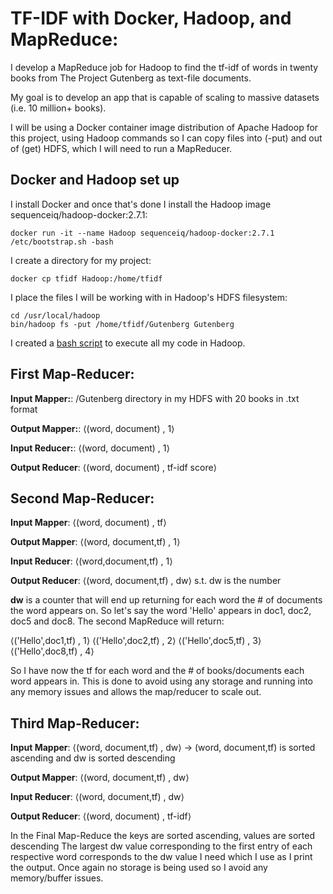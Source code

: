 # TF-IDF with Docker, Hadoop, and MapReduce:

I develop a MapReduce job for Hadoop to find the tf-idf of words in twenty books from The Project Gutenberg as text-file documents. 

My goal is to develop an app that is capable of scaling to massive datasets (i.e. 10 million+ books).

I will be using a Docker container image distribution of Apache Hadoop for this project, using Hadoop commands so I can copy files into (-put) and out of (get) HDFS, which I will need to run a MapReducer.

## Docker and Hadoop set up

I install Docker and once that's done I install the Hadoop image sequenceiq/hadoop-docker:2.7.1:
```
docker run -it --name Hadoop sequenceiq/hadoop-docker:2.7.1 /etc/bootstrap.sh -bash
```
I create a directory for my project:
```
docker cp tfidf Hadoop:/home/tfidf
```
I place the files I will be working with in Hadoop's HDFS filesystem:
```
cd /usr/local/hadoop
bin/hadoop fs -put /home/tfidf/Gutenberg Gutenberg
```
I created a <a href="https://github.com/jonaac/Hadoop-MapReduce-tfidf/blob/master/TF-IDF/Code/wct.sh">bash script</a> to execute all my code in Hadoop.

## First Map-Reducer:
<b>Input Mapper:</b>: 
/Gutenberg directory in my HDFS with 20 books in .txt format

<b>Output Mapper:</b>: 
⟨(word, document) , 1⟩

<b>Input Reducer:</b>: 
⟨(word, document) , 1⟩

<b>Output Reducer</b>: 
⟨(word, document) , tf-idf score⟩

## Second Map-Reducer:
<b>Input Mapper</b>:
⟨(word, document) , tf⟩

<b>Output Mapper</b>:
⟨(word, document,tf) , 1⟩

<b>Input Reducer</b>:
⟨(word,document,tf) , 1⟩

<b>Output Reducer</b>:
⟨(word, document,tf) , dw⟩ s.t. dw is the number 

<b>dw</b> is a counter that will end up returning for each word the # of documents the word appears on. So let's say the word 'Hello' appears in doc1, doc2, doc5 and doc8. The second MapReduce will return:

⟨('Hello',doc1,tf) , 1⟩
⟨('Hello',doc2,tf) , 2⟩
⟨('Hello',doc5,tf) , 3⟩
⟨('Hello',doc8,tf) , 4⟩

So I have now the tf for each word and the # of books/documents each word appears in. This is done to avoid using any storage and running into any memory issues and allows the map/reducer to scale out. 

## Third Map-Reducer:
<b>Input Mapper</b>:
⟨(word, document,tf) , dw⟩ -> (word, document,tf) is sorted ascending and dw is sorted descending

<b>Output Mapper</b>:
⟨(word, document,tf) , dw⟩

<b>Input Reducer</b>:
⟨(word, document,tf) , dw⟩

<b>Output Reducer</b>:
⟨(word, document) , tf-idf⟩

In the Final Map-Reduce the keys are sorted ascending, values are sorted descending The largest dw value corresponding to the first entry of each respective word corresponds to the dw value I need which I use as I print the output. Once again no storage is being used so I avoid any memory/buffer issues.
